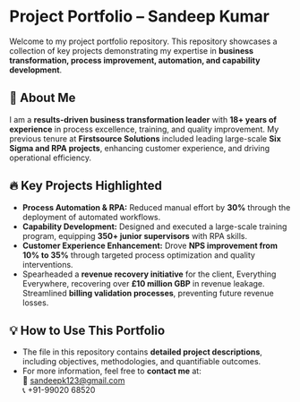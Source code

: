 # Project Portfolio – Sandeep Kumar

Welcome to my project portfolio repository. This repository showcases a collection of key projects demonstrating my expertise in **business transformation, process improvement, automation, and capability development**.

## 🚀 **About Me**
I am a **results-driven business transformation leader** with **18+ years of experience** in process excellence, training, and quality improvement. My previous tenure at **Firstsource Solutions** included leading large-scale **Six Sigma and RPA projects**, enhancing customer experience, and driving operational efficiency.

## 🔥 **Key Projects Highlighted**
- **Process Automation & RPA:** Reduced manual effort by **30%** through the deployment of automated workflows.  
- **Capability Development:** Designed and executed a large-scale training program, equipping **350+ junior supervisors** with RPA skills.  
- **Customer Experience Enhancement:** Drove **NPS improvement from 10% to 35%** through targeted process optimization and quality interventions.  
 - Spearheaded a **revenue recovery initiative** for the client, Everything Everywhere, recovering over **£10 million GBP** in revenue leakage. Streamlined **billing validation processes**, preventing future revenue losses. 

## 💡 **How to Use This Portfolio**
- The file in this repository contains **detailed project descriptions**, including objectives, methodologies, and quantifiable outcomes.
- For more information, feel free to **contact me** at:  
📧 [sandeepk123@gmail.com](mailto:sandeepk123@gmail.com)  
📞 +91-99020 68520  
